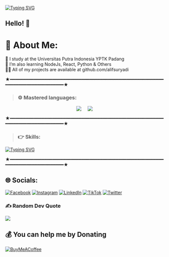 [![Typing SVG](https://readme-typing-svg.demolab.com?font=Unbounded&weight=800&pause=1000&width=435&lines=ALIF+SURYADI)](https://git.io/typing-svg)

## Hello! 👋


# 💫 About Me:
🏫 I study at the Universitas Putra Indonesia YPTK Padang<br>🌱 I’m also learning NodeJs, React, Python & Others<br>👨‍💻 All of my projects are available at github.com/alifsuryadi


★━━━━━━━━━━━━━━━━━━━━━━━━━━━━━━━━━━━━━━━━━━━━━━━━━━━━━━━━━━━━━━━━━━━━━━━━━━━━━━━━★

> ### ⚙️ Mastered languages: 

<div style="display: flex; align-items: center; justify-content: center;">
  <div style="margin-right: 20px;">
    <img src="https://github-readme-stats.vercel.app/api/top-langs/?username=alifsuryadi&layout=compact&theme=tokyonight&langs_count=20" />
  </div>
  <div style="display: flex; flex-direction: column; align-items: flex-start;">
    <img src="https://readme-typing-svg.herokuapp.com?color=F7007A&duration=400&lines=JavaScript;PHP;HTML-CSS;JAVA;React.js;Node.js;Express.js;C#;C++;EJS;" />
  </div>
</div>


★━━━━━━━━━━━━━━━━━━━━━━━━━━━━━━━━━━━━━━━━━━━━━━━━━━━━━━━━━━━━━━━━━━━━━━━━━━━━━━━━★

> ### 👉 Skills: 
[![Typing SVG](https://readme-typing-svg.herokuapp.com?color=6b34eb&duration=4000&lines=Front+End;Back+End;Full+Stack+Developer;Sys+Admin)](https://git.io/typing-svg)

★━━━━━━━━━━━━━━━━━━━━━━━━━━━━━━━━━━━━━━━━━━━━━━━━━━━━━━━━━━━━━━━━━━━━━━━━━━━━━━━━★

## 🌐 Socials:
[![Facebook](https://img.shields.io/badge/Facebook-%231877F2.svg?logo=Facebook&logoColor=white)](https://facebook.com/alifsuryadi15) [![Instagram](https://img.shields.io/badge/Instagram-%23E4405F.svg?logo=Instagram&logoColor=white)](https://instagram.com/alifsuryadi_) [![LinkedIn](https://img.shields.io/badge/LinkedIn-%230077B5.svg?logo=linkedin&logoColor=white)](https://linkedin.com/in/alifsuryadi) [![TikTok](https://img.shields.io/badge/TikTok-%23000000.svg?logo=TikTok&logoColor=white)](https://tiktok.com/@alifsuryadi_) [![Twitter](https://img.shields.io/badge/Twitter-%231DA1F2.svg?logo=Twitter&logoColor=white)](https://twitter.com/alifsuryadi_) 



### ✍️ Random Dev Quote
![](https://quotes-github-readme.vercel.app/api?type=horizontal&theme=tokyonight)


  ## 💰 You can help me by Donating
  [![BuyMeACoffee](https://img.shields.io/badge/Buy%20Me%20a%20Coffee-ffdd00?style=for-the-badge&logo=buy-me-a-coffee&logoColor=black)](https://saweria.co/alifsuryadi) 

